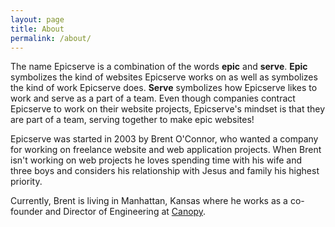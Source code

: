 ```yaml
---
layout: page
title: About
permalink: /about/
---
```


The name Epicserve is a combination of the words **epic** and **serve**. **Epic** symbolizes the kind of websites Epicserve works on as well as symbolizes the kind of work Epicserve does. **Serve** symbolizes how Epicserve likes to work and serve as a part of a team. Even though companies contract Epicserve to work on their website projects, Epicserve's mindset is that they are part of a team, serving together to make epic websites!

Epicserve was started in 2003 by Brent O'Connor, who wanted a company for working on freelance website and web application projects. When Brent isn't working on web projects he loves spending time with his wife and three boys and considers his relationship with Jesus and family his highest priority. 

Currently, Brent is living in Manhattan, Kansas where he works as a co-founder and Director of Engineering at [Canopy](https://canopyteam.org).
